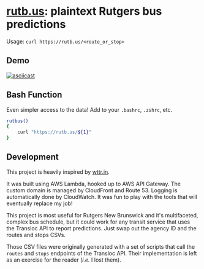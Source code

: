 # [rutb.us](https://rutb.us/): plaintext Rutgers bus predictions

Usage: `curl https://rutb.us/<route_or_stop>`

## Demo

[![asciicast](https://asciinema.org/a/oLY2y68wFNxWx1AplAArY13PJ.svg)](https://asciinema.org/a/oLY2y68wFNxWx1AplAArY13PJ)

## Bash Function

Even simpler access to the data! Add to your `.bashrc`, `.zshrc`, etc.

```bash
rutbus()
{
    curl "https://rutb.us/${1}"
}
```

## Development

This project is heavily inspired by [wttr.in](http://wttr.in/).

It was built using AWS Lambda, hooked up to AWS API Gateway. The custom domain is managed by CloudFront and Route 53. Logging is automatically done by CloudWatch. It was fun to play with the tools that will eventually replace my job!

This project is most useful for Rutgers New Brunswick and it's multifaceted, complex bus schedule, but it could work for any transit service that uses the Transloc API to report predictions. Just swap out the agency ID and the routes and stops CSVs.

Those CSV files were originally generated with a set of scripts that call the `routes` and `stops` endpoints of the Transloc API. Their implementation is left as an exercise for the reader (_i.e._ I lost them).
